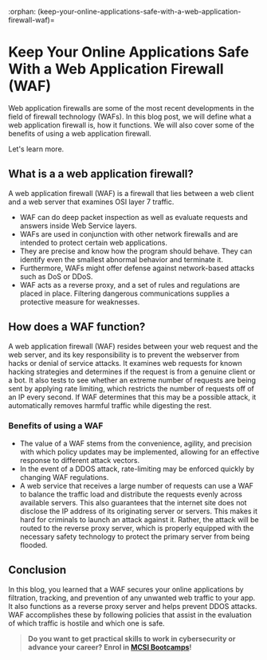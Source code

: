 :orphan:
(keep-your-online-applications-safe-with-a-web-application-firewall-waf)=

# Keep Your Online Applications Safe With a Web Application Firewall (WAF)

Web application firewalls are some of the most recent developments in the field of firewall technology (WAFs). In this blog post, we will define what a web application firewall is, how it functions. We will also cover some of the benefits of using a web application firewall.

Let's learn more.

## What is a a web application firewall?

A web application firewall (WAF) is a firewall that lies between a web client and a web server that examines OSI layer 7 traffic.

- WAF can do deep packet inspection as well as evaluate requests and answers inside Web Service layers.
- WAFs are used in conjunction with other network firewalls and are intended to protect certain web applications.
- They are precise and know how the program should behave. They can identify even the smallest abnormal behavior and terminate it.
- Furthermore, WAFs might offer defense against network-based attacks such as DoS or DDoS.
- WAF acts as a reverse proxy, and a set of rules and regulations are placed in place. Filtering dangerous communications supplies a protective measure for weaknesses.

## How does a WAF function?

A web application firewall (WAF) resides between your web request and the web server, and its key responsibility is to prevent the webserver from hacks or denial of service attacks.
It examines web requests for known hacking strategies and determines if the request is from a genuine client or a bot. It also tests to see whether an extreme number of requests are being sent by applying rate limiting, which restricts the number of requests off of an IP every second. If WAF determines that this may be a possible attack, it automatically removes harmful traffic while digesting the rest.

### Benefits of using a WAF

- The value of a WAF stems from the convenience, agility, and precision with which policy updates may be implemented, allowing for an effective response to different attack vectors.
- In the event of a DDOS attack, rate-limiting may be enforced quickly by changing WAF regulations.
- A web service that receives a large number of requests can use a WAF to balance the traffic load and distribute the requests evenly across available servers. This also guarantees that the internet site does not disclose the IP address of its originating server or servers. This makes it hard for criminals to launch an attack against it. Rather, the attack will be routed to the reverse proxy server, which is properly equipped with the necessary safety technology to protect the primary server from being flooded.

## Conclusion

In this blog, you learned that a WAF secures your online applications by filtration, tracking, and prevention of any unwanted web traffic to your app. It also functions as a reverse proxy server and helps prevent DDOS attacks. WAF accomplishes these by following policies that assist in the evaluation of which traffic is hostile and which one is safe.

> **Do you want to get practical skills to work in cybersecurity or advance your career? Enrol in [MCSI Bootcamps](https://www.mosse-institute.com/bootcamps.html)!**
